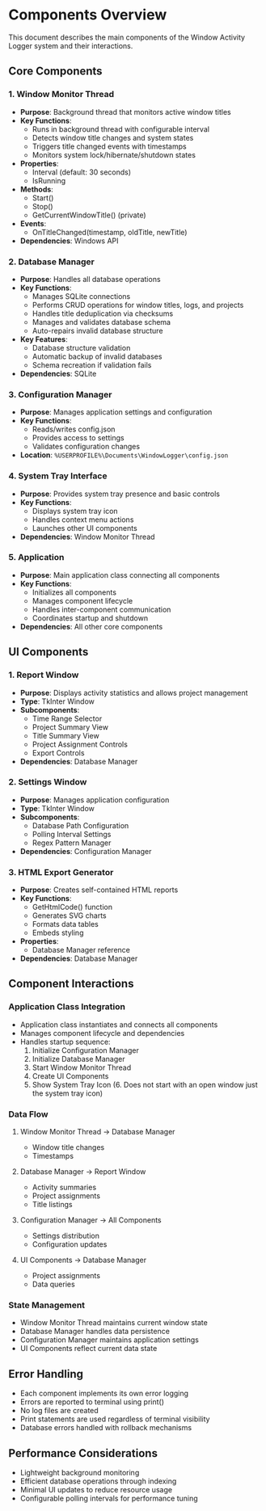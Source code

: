 # Components Overview

This document describes the main components of the Window Activity Logger system and their interactions.

## Core Components

### 1. Window Monitor Thread
- **Purpose**: Background thread that monitors active window titles
- **Key Functions**:
  - Runs in background thread with configurable interval
  - Detects window title changes and system states
  - Triggers title changed events with timestamps
  - Monitors system lock/hibernate/shutdown states
- **Properties**:
  - Interval (default: 30 seconds)
  - IsRunning
- **Methods**:
  - Start()
  - Stop()
  - GetCurrentWindowTitle() (private)
- **Events**:
  - OnTitleChanged(timestamp, oldTitle, newTitle)
- **Dependencies**: Windows API

### 2. Database Manager
- **Purpose**: Handles all database operations
- **Key Functions**:
  - Manages SQLite connections
  - Performs CRUD operations for window titles, logs, and projects
  - Handles title deduplication via checksums
  - Manages and validates database schema
  - Auto-repairs invalid database structure
- **Key Features**:
  - Database structure validation
  - Automatic backup of invalid databases
  - Schema recreation if validation fails
- **Dependencies**: SQLite

### 3. Configuration Manager
- **Purpose**: Manages application settings and configuration
- **Key Functions**:
  - Reads/writes config.json
  - Provides access to settings
  - Validates configuration changes
- **Location**: `%USERPROFILE%\Documents\WindowLogger\config.json`

### 4. System Tray Interface
- **Purpose**: Provides system tray presence and basic controls
- **Key Functions**:
  - Displays system tray icon
  - Handles context menu actions
  - Launches other UI components
- **Dependencies**: Window Monitor Thread

### 5. Application
- **Purpose**: Main application class connecting all components
- **Key Functions**:
  - Initializes all components
  - Manages component lifecycle
  - Handles inter-component communication
  - Coordinates startup and shutdown
- **Dependencies**: All other core components

## UI Components

### 1. Report Window
- **Purpose**: Displays activity statistics and allows project management
- **Type**: TkInter Window
- **Subcomponents**:
  - Time Range Selector
  - Project Summary View
  - Title Summary View
  - Project Assignment Controls
  - Export Controls
- **Dependencies**: Database Manager

### 2. Settings Window
- **Purpose**: Manages application configuration
- **Type**: TkInter Window
- **Subcomponents**:
  - Database Path Configuration
  - Polling Interval Settings
  - Regex Pattern Manager
- **Dependencies**: Configuration Manager

### 3. HTML Export Generator
- **Purpose**: Creates self-contained HTML reports
- **Key Functions**:
  - GetHtmlCode() function
  - Generates SVG charts
  - Formats data tables
  - Embeds styling
- **Properties**:
  - Database Manager reference
- **Dependencies**: Database Manager

## Component Interactions

### Application Class Integration
- Application class instantiates and connects all components
- Manages component lifecycle and dependencies
- Handles startup sequence:
  1. Initialize Configuration Manager
  2. Initialize Database Manager
  3. Start Window Monitor Thread
  4. Create UI Components
  5. Show System Tray Icon
  (6. Does not start with an open window just the system tray icon)

### Data Flow
1. Window Monitor Thread → Database Manager
   - Window title changes
   - Timestamps

2. Database Manager → Report Window
   - Activity summaries
   - Project assignments
   - Title listings

3. Configuration Manager → All Components
   - Settings distribution
   - Configuration updates

4. UI Components → Database Manager
   - Project assignments
   - Data queries

### State Management
- Window Monitor Thread maintains current window state
- Database Manager handles data persistence
- Configuration Manager maintains application settings
- UI Components reflect current data state

## Error Handling
- Each component implements its own error logging
- Errors are reported to terminal using print()
- No log files are created
- Print statements are used regardless of terminal visibility
- Database errors handled with rollback mechanisms

## Performance Considerations
- Lightweight background monitoring
- Efficient database operations through indexing
- Minimal UI updates to reduce resource usage
- Configurable polling intervals for performance tuning
